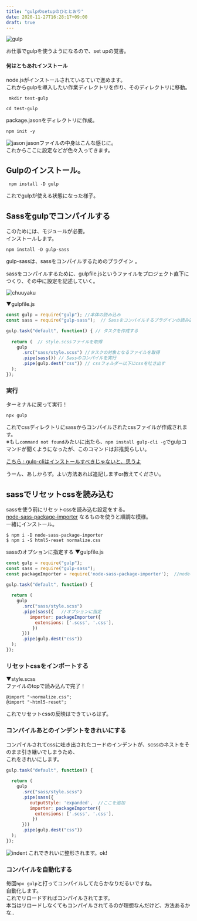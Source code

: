 ```yaml
---
title: "gulpのsetupのひととおり"
date: 2020-11-27T16:28:17+09:00
draft: true
---
```

![gulp](../gulp.jpg)


お仕事でgulpを使うようになるので、set upの覚書。  



#### 何はともあれインストール  
node.jsがインストールされているていで進めます。  
これからgulpを導入したい作業ディレクトリを作り、そのディレクトリに移動。
```
 mkdir test-gulp
```
```
cd test-gulp
```
package.jasonをディレクトリに作成。
```
npm init -y
```
![jason](../first-jason.png)
jasonファイルの中身はこんな感じに。   
これからここに設定などが色々入ってきます。

## Gulpのインストール。
```
 npm install -D gulp
```
 これでgulpが使える状態になった様子。

## Sassをgulpでコンパイルする

このためには、モジュールが必要。  
インストールします。
```
npm install -D gulp-sass
```
gulp-sassは、sassをコンパイルするためのプラグイン 。

sassをコンパイルするために、gulpfile.jsというファイルをプロジェクト直下につくり、その中に設定を記述していく。

![chuuyaku](../chuuyaku.jpg)

▼gulpfile.js
```js
const gulp = require("gulp"); //本体の読み込み
const sass = require("gulp-sass");  // Sassをコンパイルするプラグインの読み込み

gulp.task("default", function() { // タスクを作成する
  
  return (  // style.scssファイルを取得
    gulp
      .src("sass/style.scss") //タスクの対象となるファイルを取得
      .pipe(sass()) // Sassのコンパイルを実行
      .pipe(gulp.dest("css")) // cssフォルダー以下にcssを吐き出す
  );
});
```

### 実行
ターミナルに戻って実行！
```
npx gulp
```
これでcssディレクトリにsassからコンパイルされたcssファイルが作成されます。  
※もし`command not found`みたいに出たら、`npm install gulp-cli -g`でgulpコマンドが聞くようになったが、このコマンドは非推奨らしい。

[こちら : gulp-cliはインストールすべきじゃないと、思うよ](https://qiita.com/sawa-zen/items/413bab0ec738a272c0b0)

うーん、あしからず。よい方法あれば追記しますor教えてください。  


## sassでリセットcssを読み込む

sassを使う前にリセットcssを読み込む設定をする。  
[node-sass-package-importer](https://www.npmjs.com/package/node-sass-package-importer) なるものを使うと順調な模様。  
一緒にインストール。  

```
$ npm i -D node-sass-package-importer
$ npm i -S html5-reset normalize.css
```

sassのオプションに指定する
▼gulpfile.js
```js
const gulp = require("gulp");
const sass = require("gulp-sass");
const packageImporter = require('node-sass-package-importer');  //node-sass-package-importer

gulp.task("default", function() { 
  
  return (  
    gulp
      .src("sass/style.scss") 
      .pipe(sass({   //オプションに指定
         importer: packageImporter({
           extensions: ['.scss', '.css'],
          })
      })) 
      .pipe(gulp.dest("css")) 
  );
});
```



### リセットcssをインポートする  
▼style.scss  
ファイルのtopで読み込んで完了！
```
@import "~normalize.css";
@import "~html5-reset";
```
これでリセットcssの反映はできているはず。

### コンパイルあとのインデントをきれいにする  
コンパイルされてcssに吐き出されたコードのインデントが、scssのネストをそのまま引き継いでしまうため、  
これをきれいにします。  
```js
gulp.task("default", function() { 
  
  return (  
    gulp
      .src("sass/style.scss") 
      .pipe(sass({
         outputStyle: 'expanded',  //ここを追加
         importer: packageImporter({
           extensions: ['.scss', '.css'],
          })
      })) 
      .pipe(gulp.dest("css")) 
  );
});
```
![indent](../indent.jpg)
これできれいに整形されます。ok!

### コンパイルを自動化する  

毎回`npx gulp`と打ってコンパイルしてたらかなりだるいですね。  
自動化します。  
これでリロードすればコンパイルされてます。  
本当はリロードしなくてもコンパイルされてるのが理想なんだけど、方法あるかな‥  

